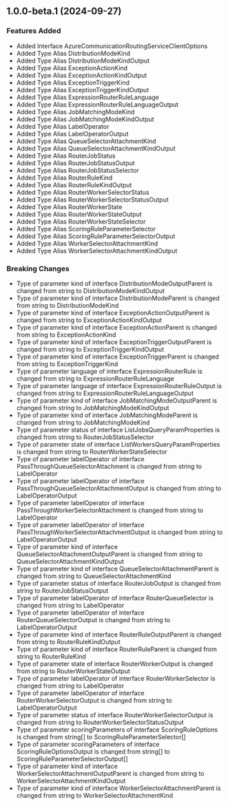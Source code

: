 ## 1.0.0-beta.1 (2024-09-27)
    
### Features Added

  - Added Interface AzureCommunicationRoutingServiceClientOptions
  - Added Type Alias DistributionModeKind
  - Added Type Alias DistributionModeKindOutput
  - Added Type Alias ExceptionActionKind
  - Added Type Alias ExceptionActionKindOutput
  - Added Type Alias ExceptionTriggerKind
  - Added Type Alias ExceptionTriggerKindOutput
  - Added Type Alias ExpressionRouterRuleLanguage
  - Added Type Alias ExpressionRouterRuleLanguageOutput
  - Added Type Alias JobMatchingModeKind
  - Added Type Alias JobMatchingModeKindOutput
  - Added Type Alias LabelOperator
  - Added Type Alias LabelOperatorOutput
  - Added Type Alias QueueSelectorAttachmentKind
  - Added Type Alias QueueSelectorAttachmentKindOutput
  - Added Type Alias RouterJobStatus
  - Added Type Alias RouterJobStatusOutput
  - Added Type Alias RouterJobStatusSelector
  - Added Type Alias RouterRuleKind
  - Added Type Alias RouterRuleKindOutput
  - Added Type Alias RouterWorkerSelectorStatus
  - Added Type Alias RouterWorkerSelectorStatusOutput
  - Added Type Alias RouterWorkerState
  - Added Type Alias RouterWorkerStateOutput
  - Added Type Alias RouterWorkerStateSelector
  - Added Type Alias ScoringRuleParameterSelector
  - Added Type Alias ScoringRuleParameterSelectorOutput
  - Added Type Alias WorkerSelectorAttachmentKind
  - Added Type Alias WorkerSelectorAttachmentKindOutput

### Breaking Changes

  - Type of parameter kind of interface DistributionModeOutputParent is changed from string to DistributionModeKindOutput
  - Type of parameter kind of interface DistributionModeParent is changed from string to DistributionModeKind
  - Type of parameter kind of interface ExceptionActionOutputParent is changed from string to ExceptionActionKindOutput
  - Type of parameter kind of interface ExceptionActionParent is changed from string to ExceptionActionKind
  - Type of parameter kind of interface ExceptionTriggerOutputParent is changed from string to ExceptionTriggerKindOutput
  - Type of parameter kind of interface ExceptionTriggerParent is changed from string to ExceptionTriggerKind
  - Type of parameter language of interface ExpressionRouterRule is changed from string to ExpressionRouterRuleLanguage
  - Type of parameter language of interface ExpressionRouterRuleOutput is changed from string to ExpressionRouterRuleLanguageOutput
  - Type of parameter kind of interface JobMatchingModeOutputParent is changed from string to JobMatchingModeKindOutput
  - Type of parameter kind of interface JobMatchingModeParent is changed from string to JobMatchingModeKind
  - Type of parameter status of interface ListJobsQueryParamProperties is changed from string to RouterJobStatusSelector
  - Type of parameter state of interface ListWorkersQueryParamProperties is changed from string to RouterWorkerStateSelector
  - Type of parameter labelOperator of interface PassThroughQueueSelectorAttachment is changed from string to LabelOperator
  - Type of parameter labelOperator of interface PassThroughQueueSelectorAttachmentOutput is changed from string to LabelOperatorOutput
  - Type of parameter labelOperator of interface PassThroughWorkerSelectorAttachment is changed from string to LabelOperator
  - Type of parameter labelOperator of interface PassThroughWorkerSelectorAttachmentOutput is changed from string to LabelOperatorOutput
  - Type of parameter kind of interface QueueSelectorAttachmentOutputParent is changed from string to QueueSelectorAttachmentKindOutput
  - Type of parameter kind of interface QueueSelectorAttachmentParent is changed from string to QueueSelectorAttachmentKind
  - Type of parameter status of interface RouterJobOutput is changed from string to RouterJobStatusOutput
  - Type of parameter labelOperator of interface RouterQueueSelector is changed from string to LabelOperator
  - Type of parameter labelOperator of interface RouterQueueSelectorOutput is changed from string to LabelOperatorOutput
  - Type of parameter kind of interface RouterRuleOutputParent is changed from string to RouterRuleKindOutput
  - Type of parameter kind of interface RouterRuleParent is changed from string to RouterRuleKind
  - Type of parameter state of interface RouterWorkerOutput is changed from string to RouterWorkerStateOutput
  - Type of parameter labelOperator of interface RouterWorkerSelector is changed from string to LabelOperator
  - Type of parameter labelOperator of interface RouterWorkerSelectorOutput is changed from string to LabelOperatorOutput
  - Type of parameter status of interface RouterWorkerSelectorOutput is changed from string to RouterWorkerSelectorStatusOutput
  - Type of parameter scoringParameters of interface ScoringRuleOptions is changed from string[] to ScoringRuleParameterSelector[]
  - Type of parameter scoringParameters of interface ScoringRuleOptionsOutput is changed from string[] to ScoringRuleParameterSelectorOutput[]
  - Type of parameter kind of interface WorkerSelectorAttachmentOutputParent is changed from string to WorkerSelectorAttachmentKindOutput
  - Type of parameter kind of interface WorkerSelectorAttachmentParent is changed from string to WorkerSelectorAttachmentKind
    
